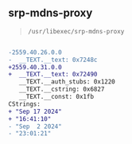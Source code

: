 ## srp-mdns-proxy

> `/usr/libexec/srp-mdns-proxy`

```diff

-2559.40.26.0.0
-  __TEXT.__text: 0x7248c
+2559.40.31.0.0
+  __TEXT.__text: 0x72490
   __TEXT.__auth_stubs: 0x1220
   __TEXT.__cstring: 0x6827
   __TEXT.__const: 0x1fb
CStrings:
+ "Sep 17 2024"
+ "16:41:10"
- "Sep  2 2024"
- "23:01:21"

```
